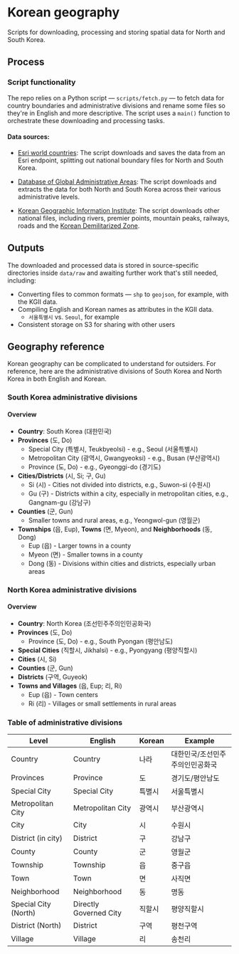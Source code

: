 # Korean geography
Scripts for downloading, processing and storing spatial data for North and South Korea.

## Process

### Script functionality
The repo relies on a Python script — `scripts/fetch.py` — to fetch data for country boundaries and administrative divisions and rename some files so they're in English and more descriptive. The script uses a `main()` function to orchestrate these downloading and processing tasks.  

#### Data sources:
- [Esri world countries](https://hub.arcgis.com/datasets/esri::world-countries/explore?location=-0.035893%2C0.000000%2C2.01): The script downloads and saves the data from an Esri endpoint, splitting out national boundary files for North and South Korea. 

- [Database of Global Administrative Areas](https://gadm.org/data.html): The script downloads and extracts the data for both North and South Korea across their various administrative levels. 

- [Korean Geographic Information Institute](https://gadm.org/data.html): The script downloads other national files, including rivers, premier points, mountain peaks, railways, roads and the [Korean Demilitarized Zone](https://en.wikipedia.org/wiki/Korean_Demilitarized_Zone). 

## Outputs

The downloaded and processed data is stored in source-specific directories inside `data/raw` and awaiting further work that's still needed, including: 
- Converting files to common formats — `shp` to `geojson`, for example, with the KGII data.
- Compiling English and Korean names as attributes in the KGII data.
  - `서울특별시` vs. `Seoul`, for example
- Consistent storage on S3 for sharing with other users

## Geography reference

Korean geography can be complicated to understand for outsiders. For reference, here are the administrative divisions of South Korea and North Korea in both English and Korean.

### South Korea administrative divisions

#### Overview
- **Country**: South Korea (대한민국)
- **Provinces** (도, Do)
  - Special City (특별시, Teukbyeolsi) - e.g., Seoul (서울특별시)
  - Metropolitan City (광역시, Gwangyeoksi) - e.g., Busan (부산광역시)
  - Province (도, Do) - e.g., Gyeonggi-do (경기도)
- **Cities/Districts** (시, Si; 구, Gu)
  - Si (시) - Cities not divided into districts, e.g., Suwon-si (수원시)
  - Gu (구) - Districts within a city, especially in metropolitan cities, e.g., Gangnam-gu (강남구)
- **Counties** (군, Gun)
  - Smaller towns and rural areas, e.g., Yeongwol-gun (영월군)
- **Townships** (읍, Eup), **Towns** (면, Myeon), and **Neighborhoods** (동, Dong)
  - Eup (읍) - Larger towns in a county
  - Myeon (면) - Smaller towns in a county
  - Dong (동) - Divisions within cities and districts, especially urban areas

### North Korea administrative divisions

#### Overview
- **Country**: North Korea (조선민주주의인민공화국)
- **Provinces** (도, Do)
  - Province (도, Do) - e.g., South Pyongan (평안남도)
- **Special Cities** (직할시, Jikhalsi) - e.g., Pyongyang (평양직할시)
- **Cities** (시, Si)
- **Counties** (군, Gun)
- **Districts** (구역, Guyeok)
- **Towns and Villages** (읍, Eup; 리, Ri)
  - Eup (읍) - Town centers
  - Ri (리) - Villages or small settlements in rural areas

### Table of administrative divisions

| Level | English | Korean | Example |
|-------|---------|--------|---------|
| Country | Country | 나라 | 대한민국/조선민주주의인민공화국 |
| Provinces | Province | 도 | 경기도/평안남도 |
| Special City | Special City | 특별시 | 서울특별시 |
| Metropolitan City | Metropolitan City | 광역시 | 부산광역시 |
| City | City | 시 | 수원시 |
| District (in city) | District | 구 | 강남구 |
| County | County | 군 | 영월군 |
| Township | Township | 읍 | 중구읍 |
| Town | Town | 면 | 사직면 |
| Neighborhood | Neighborhood | 동 | 명동 |
| Special City (North) | Directly Governed City | 직할시 | 평양직할시 |
| District (North) | District | 구역 | 평천구역 |
| Village | Village | 리 | 송천리 |